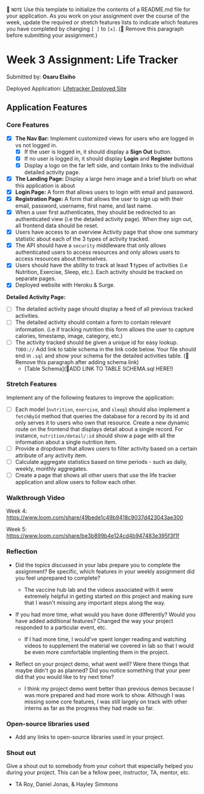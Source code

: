 📝 `NOTE` Use this template to initialize the contents of a README.md file for your application. As you work on your assignment over the course of the week, update the required or stretch features lists to indicate which features you have completed by changing `[ ]` to `[x]`. (🚫 Remove this paragraph before submitting your assignment.)

# Week 3 Assignment: Life Tracker

Submitted by: **Osaru Elaiho**

Deployed Application: [Lifetracker Deployed Site](https://harsh-top.surge.sh/E)

## Application Features

### Core Features

- [x] **The Nav Bar:** Implement customized views for users who are logged in vs not logged in.
  - [x] If the user is logged in, it should display a **Sign Out** button. 
  - [x] If no user is logged in, it should display **Login** and **Register** buttons
  - [x] Display a logo on the far left side, and contain links to the individual detailed activity page. 
- [x] **The Landing Page:** Display a large hero image and a brief blurb on what this application is about
- [x] **Login Page:** A form that allows users to login with email and password.
- [x] **Registration Page:** A form that allows the user to sign up with their email, password, username, first name, and last name.
- [x] When a user first authenticates, they should be redirected to an authenticated view (i.e the detailed activity page). When they sign out, all frontend data should be reset.
- [x] Users have access to an overview Activity page that show one summary statistic about each of the 3 types of activity tracked.
- [x] The API should have a `security` middleware that only allows authenticated users to access resources and only allows users to access resources about themselves. 
- [x] Users should have the ability to track at least **1** types of activities (i.e Nutrition, Exercise, Sleep, etc.). Each activity should be tracked on separate pages.
- [x] Deployed website with Heroku & Surge. 

**Detailed Activity Page:**
- [ ] The detailed activity page should display a feed of all previous tracked activities.
- [ ] The detailed activity should contain a form to contain relevant information. (i.e if tracking nutrition this form allows the user to capture calories, timestamp, image, category, etc.) 
- [ ] The activity tracked should be given a unique id for easy lookup.
  `TODO://` Add link to table schema in the link code below. Your file should end in `.sql` and show your schema for the detailed activities table. (🚫 Remove this paragraph after adding schema link)
  * [Table Schema](📝ADD LINK TO TABLE SCHEMA.sql HERE!) 

### Stretch Features

Implement any of the following features to improve the application:
- [ ] Each model (`nutrition`, `exercise`, and `sleep`) should also implement a `fetchById` method that queries the database for a record by its id and only serves it to users who own that resource. Create a new dynamic route on the frontend that displays detail about a single record. For instance, `nutrition/detail/:id` should show a page with all the information about a single nutrition item.
- [ ] Provide a dropdown that allows users to filter activity based on a certain attribute of any activity item.
- [ ] Calculate aggregate statistics based on time periods - such as daily, weekly, monthly aggregates.
- [ ] Create a page that shows all other users that use the life tracker application and allow users to follow each other.

### Walkthrough Video
Week 4:
https://www.loom.com/share/49bede1c49b9418c9037d423043ae300

Week 5: 
https://www.loom.com/share/be3b899b4e124cd4b947483e395f3f1f

### Reflection

* Did the topics discussed in your labs prepare you to complete the assignment? Be specific, which features in your weekly assignment did you feel unprepared to complete? 
    - The vaccine hub lab and the videos associated with it were extremely helpful in getting started on this project and making sure that I wasn't missing
    any important steps along the way. 

* If you had more time, what would you have done differently? Would you have added additional features? Changed the way your project responded to a particular event, etc.
    - If I had more time, I would've spent longer reading and watching videos to supplement the material we covered in lab so that I would be even more         comfortable implenting them in the project.

* Reflect on your project demo, what went well? Were there things that maybe didn't go as planned? Did you notice something that your peer did that you would like to try next time?
    - I think my project demo went better than previous demos because I was more prepared and had more work to show. Although I was missing some core         features, I was still largely on track with other interns as far as the progress they had made so far.

### Open-source libraries used

- Add any links to open-source libraries used in your project.

### Shout out

Give a shout out to somebody from your cohort that especially helped you during your project. This can be a fellow peer, instructor, TA, mentor, etc.

- TA Roy, Daniel Jonas, & Hayley Simmons
